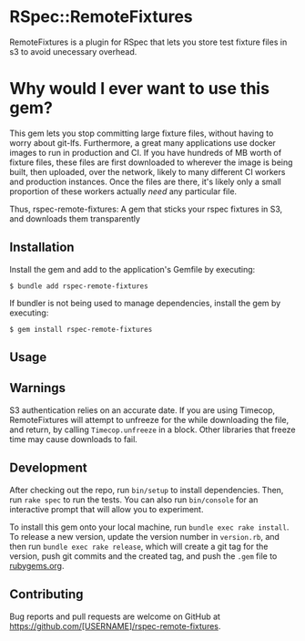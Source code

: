 # RSpec::RemoteFixtures

RemoteFixtures is a plugin for RSpec that lets you store test fixture files in s3 to avoid unecessary overhead.

Why would I ever want to use this gem?
=========================================
This gem lets you stop committing large fixture files, without having to worry about git-lfs.
Furthermore, a great many applications use docker images to run in production and CI. If you have
hundreds of MB worth of fixture files, these files are first downloaded to wherever the image is being built,
then uploaded, over the network, likely to many different CI workers and production instances.
Once the files are there, it's likely only a small proportion of these workers actually *need* any particular file.

Thus, rspec-remote-fixtures: A gem that sticks your rspec fixtures in S3, and downloads them transparently


## Installation

Install the gem and add to the application's Gemfile by executing:

    $ bundle add rspec-remote-fixtures

If bundler is not being used to manage dependencies, install the gem by executing:

    $ gem install rspec-remote-fixtures

## Usage

## Warnings

S3 authentication relies on an accurate date. If you are using Timecop, RemoteFixtures will attempt to unfreeze for the 
while downloading the file, and return, by calling `Timecop.unfreeze` in a block. Other libraries that freeze time may 
cause downloads to fail.

## Development

After checking out the repo, run `bin/setup` to install dependencies. Then, run `rake spec` to run the tests. You can also run `bin/console` for an interactive prompt that will allow you to experiment.

To install this gem onto your local machine, run `bundle exec rake install`. To release a new version, update the version number in `version.rb`, and then run `bundle exec rake release`, which will create a git tag for the version, push git commits and the created tag, and push the `.gem` file to [rubygems.org](https://rubygems.org).

## Contributing

Bug reports and pull requests are welcome on GitHub at https://github.com/[USERNAME]/rspec-remote-fixtures.
